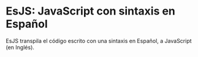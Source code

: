 # EsJS: JavaScript con sintaxis en Español

EsJS transpila el código escrito con una sintaxis en Español, a JavaScript (en Inglés).
